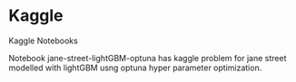 # Kaggle
Kaggle Notebooks

Notebook jane-street-lightGBM-optuna has kaggle problem for jane street modelled with lightGBM usng optuna hyper parameter optimization.
